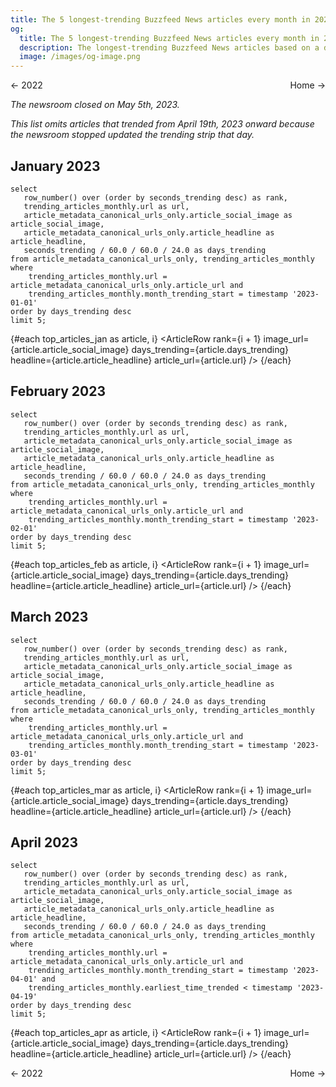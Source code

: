 ```yaml
---
title: The 5 longest-trending Buzzfeed News articles every month in 2023
og:
  title: The 5 longest-trending Buzzfeed News articles every month in 2023
  description: The longest-trending Buzzfeed News articles based on a dataset of snapshots taken of the home page's "Trending" strip every 5 minutes from Nov 2018 until May 5th, when the newsroom shut down.
  image: /images/og-image.png
---
```


<script>
  import ArticleRow from '$lib/ArticleRow.svelte';
</script>

<style>
    .same-line {
        display: flex;
        flex-direction: row;
        justify-content: space-between;
    }
</style>

<span class="same-line">
    <BigLink href="/monthly/2022">← 2022</BigLink>
    <BigLink href="/">Home →</BigLink>
</span>

*The newsroom closed on May 5th, 2023.*

*This list omits articles that trended from April 19th, 2023 onward because the newsroom stopped updated the trending strip that day.*

## January 2023

```top_articles_jan
select
   row_number() over (order by seconds_trending desc) as rank,
   trending_articles_monthly.url as url,
   article_metadata_canonical_urls_only.article_social_image as article_social_image,
   article_metadata_canonical_urls_only.article_headline as article_headline,
   seconds_trending / 60.0 / 60.0 / 24.0 as days_trending
from article_metadata_canonical_urls_only, trending_articles_monthly
where
    trending_articles_monthly.url = article_metadata_canonical_urls_only.article_url and
    trending_articles_monthly.month_trending_start = timestamp '2023-01-01'
order by days_trending desc
limit 5;
```

{#each top_articles_jan as article, i}
<ArticleRow
  rank={i + 1}
  image_url={article.article_social_image}
  days_trending={article.days_trending}
  headline={article.article_headline}
  article_url={article.url}
/>
{/each}

## February 2023

```top_articles_feb
select
   row_number() over (order by seconds_trending desc) as rank,
   trending_articles_monthly.url as url,
   article_metadata_canonical_urls_only.article_social_image as article_social_image,
   article_metadata_canonical_urls_only.article_headline as article_headline,
   seconds_trending / 60.0 / 60.0 / 24.0 as days_trending
from article_metadata_canonical_urls_only, trending_articles_monthly
where
    trending_articles_monthly.url = article_metadata_canonical_urls_only.article_url and
    trending_articles_monthly.month_trending_start = timestamp '2023-02-01'
order by days_trending desc
limit 5;
```

{#each top_articles_feb as article, i}
<ArticleRow
  rank={i + 1}
  image_url={article.article_social_image}
  days_trending={article.days_trending}
  headline={article.article_headline}
  article_url={article.url}
/>
{/each}

## March 2023

```top_articles_mar
select
   row_number() over (order by seconds_trending desc) as rank,
   trending_articles_monthly.url as url,
   article_metadata_canonical_urls_only.article_social_image as article_social_image,
   article_metadata_canonical_urls_only.article_headline as article_headline,
   seconds_trending / 60.0 / 60.0 / 24.0 as days_trending
from article_metadata_canonical_urls_only, trending_articles_monthly
where
    trending_articles_monthly.url = article_metadata_canonical_urls_only.article_url and
    trending_articles_monthly.month_trending_start = timestamp '2023-03-01'
order by days_trending desc
limit 5;
```

{#each top_articles_mar as article, i}
<ArticleRow
  rank={i + 1}
  image_url={article.article_social_image}
  days_trending={article.days_trending}
  headline={article.article_headline}
  article_url={article.url}
/>
{/each}

## April 2023

```top_articles_apr
select
   row_number() over (order by seconds_trending desc) as rank,
   trending_articles_monthly.url as url,
   article_metadata_canonical_urls_only.article_social_image as article_social_image,
   article_metadata_canonical_urls_only.article_headline as article_headline,
   seconds_trending / 60.0 / 60.0 / 24.0 as days_trending
from article_metadata_canonical_urls_only, trending_articles_monthly
where
    trending_articles_monthly.url = article_metadata_canonical_urls_only.article_url and
    trending_articles_monthly.month_trending_start = timestamp '2023-04-01' and
    trending_articles_monthly.earliest_time_trended < timestamp '2023-04-19'
order by days_trending desc
limit 5;
```

{#each top_articles_apr as article, i}
<ArticleRow
  rank={i + 1}
  image_url={article.article_social_image}
  days_trending={article.days_trending}
  headline={article.article_headline}
  article_url={article.url}
/>
{/each}

<span class="same-line">
    <BigLink href="/monthly/2022">← 2022</BigLink>
    <BigLink href="/">Home →</BigLink>
</span>
